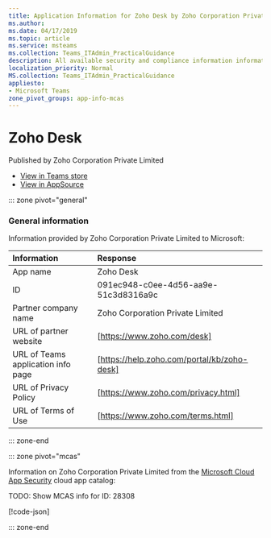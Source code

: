 ```yaml
---
title: Application Information for Zoho Desk by Zoho Corporation Private Limited
ms.author: 
ms.date: 04/17/2019
ms.topic: article
ms.service: msteams
ms.collection: Teams_ITAdmin_PracticalGuidance
description: All available security and compliance information information for Zoho Desk, its data handling policies, its Microsoft Cloud App Security app catalog information, and security/compliance information in the CSA STAR registry.
localization_priority: Normal
MS.collection: Teams_ITAdmin_PracticalGuidance
appliesto:
- Microsoft Teams
zone_pivot_groups: app-info-mcas
---
```

# Zoho Desk

Published by Zoho Corporation Private Limited
* <a href="https://teams.microsoft.com/l/app/091ec948-c0ee-4d56-aa9e-51c3d8316a9c" target="_blank">View in Teams store</a>
* <a href="https://appsource.microsoft.com/en-us/product/office/WA104382044" target="_blank">View in AppSource</a>

::: zone pivot="general"

### General information

Information provided by Zoho Corporation Private Limited to Microsoft:

| **Information** | **Response** |
|:----------------|:-------------|
| App name | Zoho Desk |
| ID | 091ec948-c0ee-4d56-aa9e-51c3d8316a9c |
| Partner company name | Zoho Corporation Private Limited |
| URL of partner website | [https://www.zoho.com/desk] |
| URL of Teams application info page | [https://help.zoho.com/portal/kb/zoho-desk] |
| URL of Privacy Policy | [https://www.zoho.com/privacy.html] |
| URL of Terms of Use | [https://www.zoho.com/terms.html] |

::: zone-end


::: zone pivot="mcas"

Information on Zoho Corporation Private Limited from the [Microsoft Cloud App Security](https://www.microsoft.com/en-us/enterprise-mobility-security/cloud-app-security) cloud app catalog:

TODO: Show MCAS info for ID: 28308

[!code-json[](./json/28308.json)]

::: zone-end

